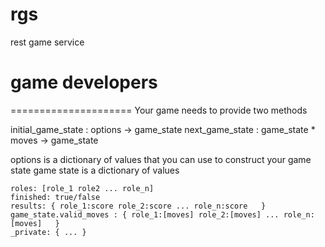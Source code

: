 rgs
===

rest game service


# game developers
=====================
Your game needs to provide two methods

initial_game_state : options -> game_state
next_game_state : game_state * moves -> game_state

options is a dictionary of values that you can use to construct your game state
game state is a dictionary of values

    roles: [role_1 role2 ... role_n]
    finished: true/false
    results: { role_1:score role_2:score ... role_n:score   }
    game_state.valid_moves : { role_1:[moves] role_2:[moves] ... role_n:[moves]   }
    _private: { ... }
